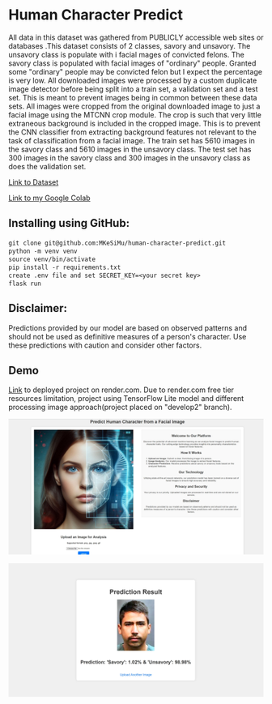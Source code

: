 # Human Character Predict

All data in this dataset was gathered from PUBLICLY accessible web sites or databases .This dataset consists of 2 classes, savory and unsavory. The unsavory class is populate with i facial mages of convicted felons. The savory class is populated with facial images of "ordinary" people. Granted some "ordinary" people may be convicted felon but I expect the percentage is very low. All downloaded images were processed by a custom duplicate image detector before being split into a train set, a validation set and a test set. This is meant to prevent images being in common between these data sets. All images were cropped from the original downloaded image to just a facial image using the MTCNN crop module. The crop is such that very little extraneous background is included in the cropped image. This is to prevent the CNN classifier from extracting background features not relevant to the task of classification from a facial image. The train set has 5610 images in the savory class and 5610 images in the unsavory class. The test set has 300 images in the savory class and 300 images in the unsavory class as does the validation set.

[Link to Dataset](https://www.kaggle.com/datasets/gpiosenka/good-guysbad-guys-image-data-set)

[Link to my Google Colab](https://colab.research.google.com/drive/11_KAu0cjFBxKzSXJ_JhhXKF6vSQV_mPt?usp=sharing)

## Installing using GitHub:

```
git clone git@github.com:MKeSiMu/human-character-predict.git
python -m venv venv
source venv/bin/activate
pip install -r requirements.txt
create .env file and set SECRET_KEY=<your secret key>
flask run
```

## Disclaimer:

Predictions provided by our model are based on observed patterns and should not be used as definitive measures of a person's character. Use these predictions with caution and consider other factors.

## Demo

[Link](https://human-character-predict.onrender.com/) to deployed project on render.com. Due to render.com free tier resources limitation, project using TensorFlow Lite model and different processing image approach(project placed on "develop2" branch). 

![Endpoints interface](static/images/demo_index_page.png)

![Endpoints interface](static/images/demo_result_page.png)